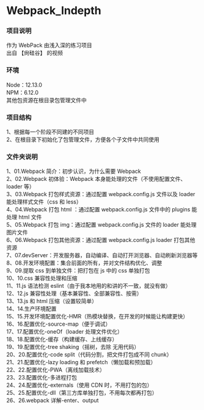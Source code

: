 # Webpack_Indepth

### 项目说明

作为 WebPack 由浅入深的练习项目  
出自 【尙硅谷】 的视频

### 环境

Node：12.13.0  
NPM：6.12.0  
其他包资源在根目录包管理文件中

### 项目结构

1、根据每一个阶段不同建的不同项目  
2、在根目录下初始化了包管理文件，方便各个子文件中共同使用

### 文件夹说明

1、01.Webpack 简介：初步认识，为什么需要 Webpack  
2、02.Webpack 初体验：Webpack 本身能处理的文件（不使用配置文件、loader 等）  
3、03.Webpack 打包样式资源：通过配置 webpack.config.js 文件以及 loader 能处理样式文件（css 和 less）  
4、04.Webpack 打包 html ：通过配置 webpack.config.js 文件中的 plugins 能处理 html 文件  
5、05.Webpack 打包 img：通过配置 webpack.config.js 文件的 loader 能处理图片文件  
6、06.Webpack 打包其他资源：通过配置 webpack.config.js loader 打包其他资源  
7、07.devServer：开发服务器，自动编译、自动打开浏览器、自动刷新浏览器等  
8、08.开发环境配置：集合前面的所有，并对文件结构优化、调整  
9、09.提取 css 到单独文件：把打包在 js 中的 css 单独打包  
10、10.css 兼容性处理和压缩  
11、11.js 语法检测 eslint（由于我本地用的和讲的不一致，就没有做）  
12、12.js 兼容性处理（基本兼容性、全部兼容性、按需）  
13、13.js 和 html 压缩（设置较简单）  
14、14.生产环境配置  
15、15.开发环境配置优化-HMR（热模块替换，在开发的时候能让构建更快）  
16、16.配置优化-source-map（便于调试）  
17、17.配置优化-oneOf（loader 处理文件优化）  
18、18.配置优化-缓存（构建缓存、上线缓存）  
19、19.配置优化-tree shaking（摇树，去除 无用代码）  
20、20.配置优化-code split（代码分割，把文件打包成不同 chunk）  
21、21.配置优化-lazy loading 和 prefetch（懒加载和预加载）  
22、22.配置优化-PWA（离线加载技术）  
23、23.配置优化-多进程打包  
24、24.配置优化-externals（使用 CDN 时，不用打包的包）  
25、25.配置优化-dll（第三方库单独打包，不用每次都再打包）  
26、26.webpack 详解-enter、output
